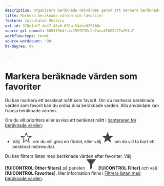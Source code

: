 ```yaml
---
description: Organisera beräknade mätvärden genom att markera beräknade mätvärden som favoriter.
title: Markera beräknade värden som favoriter
feature: Calculated Metrics
exl-id: 978e1af7-dde7-45e6-875a-54dee9251b8c
source-git-commit: 665319bdfc4c1599292c2e7aea45622d77a291a7
workflow-type: tm+mt
source-wordcount: '98'
ht-degree: 0%

---
```


# Markera beräknade värden som favoriter

Du kan markera ett beräknat mått som favorit. Om du markerar beräknade värden som favorit kan du ordna dina beräknade värden. Alla användare kan främja beräknade värden.

Om du vill prioritera eller avvisa ett beräknat mått i [hanteraren för beräknade värden](cm-manager.md):

* Välj ![StarOutline](/help/assets/icons/StarOutline.svg) om du vill göra en fördel, eller välj ![Star](/help/assets/icons/Star.svg) om du vill ta bort ett beräknat mätresultat.

Du kan filtrera listan med beräknade värden efter favoriter. Välj **[!UICONTROL Other filters]** på panelen ![Filter](/help/assets/icons/Filter.svg) **[!UICONTROL Filter]** och välj **[!UICONTROL Favorites]**. Mer information finns i [Filtrera listan med beräknade värden](cm-filter.md).
